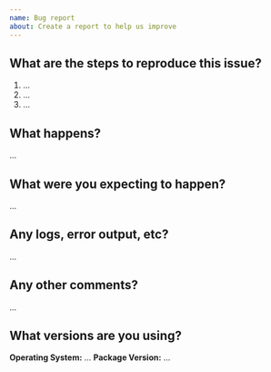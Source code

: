 ```yaml
---
name: Bug report
about: Create a report to help us improve
---
```


<!-- Thanks for reporting an issue! Please fill out the blanks below. -->

## What are the steps to reproduce this issue?

1. …
2. …
3. …

## What happens?

…

## What were you expecting to happen?

…

## Any logs, error output, etc?

…

## Any other comments?

…

## What versions are you using?

**Operating System:** …
**Package Version:** …
